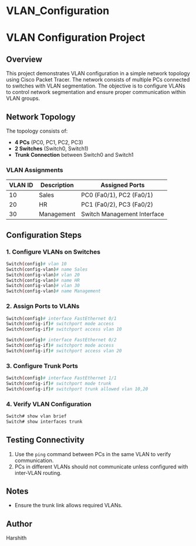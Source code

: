 # VLAN_Configuration
# VLAN Configuration Project

## Overview
This project demonstrates VLAN configuration in a simple network topology using Cisco Packet Tracer. The network consists of multiple PCs connected to switches with VLAN segmentation. The objective is to configure VLANs to control network segmentation and ensure proper communication within VLAN groups.

## Network Topology
The topology consists of:
- **4 PCs** (PC0, PC1, PC2, PC3)
- **2 Switches** (Switch0, Switch1)
- **Trunk Connection** between Switch0 and Switch1

### VLAN Assignments
| VLAN ID | Description | Assigned Ports |
|---------|-------------|----------------|
| 10      | Sales       | PC0 (Fa0/1), PC2 (Fa0/1) |
| 20      | HR          | PC1 (Fa0/2), PC3 (Fa0/2) |
| 30     | Management  | Switch Management Interface |

## Configuration Steps
### 1. Configure VLANs on Switches
```bash
Switch(config)# vlan 10
Switch(config-vlan)# name Sales
Switch(config-vlan)# vlan 20
Switch(config-vlan)# name HR
Switch(config-vlan)# vlan 30
Switch(config-vlan)# name Management
```

### 2. Assign Ports to VLANs
```bash
Switch(config)# interface FastEthernet 0/1
Switch(config-if)# switchport mode access
Switch(config-if)# switchport access vlan 10

Switch(config)# interface FastEthernet 0/2
Switch(config-if)# switchport mode access
Switch(config-if)# switchport access vlan 20
```


### 3. Configure Trunk Ports
```bash
Switch(config)# interface FastEthernet 1/1
Switch(config-if)# switchport mode trunk
Switch(config-if)# switchport trunk allowed vlan 10,20
```

### 4. Verify VLAN Configuration
```bash
Switch# show vlan brief
Switch# show interfaces trunk
```

## Testing Connectivity
1. Use the `ping` command between PCs in the same VLAN to verify communication.
2. PCs in different VLANs should not communicate unless configured with inter-VLAN routing.

## Notes
- Ensure the trunk link allows required VLANs.

## Author
Harshith

